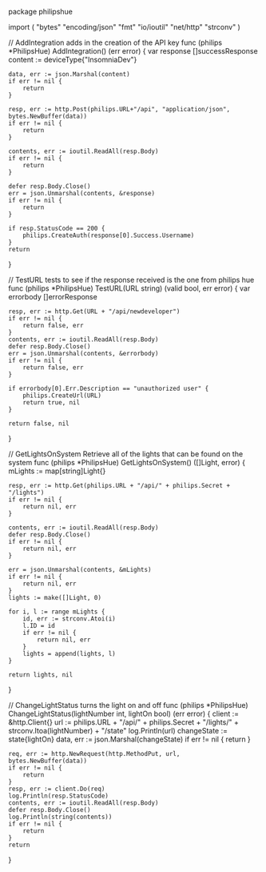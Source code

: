 package philipshue

import (
	"bytes"
	"encoding/json"
	"fmt"
	"io/ioutil"
	"net/http"
	"strconv"
)

// AddIntegration adds in the creation of the API key
func (philips *PhilipsHue) AddIntegration() (err error) {
	var response []successResponse
	content := deviceType{"InsomniaDev"}

	data, err := json.Marshal(content)
	if err != nil {
		return
	}

	resp, err := http.Post(philips.URL+"/api", "application/json", bytes.NewBuffer(data))
	if err != nil {
		return
	}

	contents, err := ioutil.ReadAll(resp.Body)
	if err != nil {
		return
	}

	defer resp.Body.Close()
	err = json.Unmarshal(contents, &response)
	if err != nil {
		return
	}

	if resp.StatusCode == 200 {
		philips.CreateAuth(response[0].Success.Username)
	}
	return
}

// TestURL tests to see if the response received is the one from philips hue
func (philips *PhilipsHue) TestURL(URL string) (valid bool, err error) {
	var errorbody []errorResponse

	resp, err := http.Get(URL + "/api/newdeveloper")
	if err != nil {
		return false, err
	}
	contents, err := ioutil.ReadAll(resp.Body)
	defer resp.Body.Close()
	err = json.Unmarshal(contents, &errorbody)
	if err != nil {
		return false, err
	}

	if errorbody[0].Err.Description == "unauthorized user" {
		philips.CreateUrl(URL)
		return true, nil
	}

	return false, nil
}

// GetLightsOnSystem Retrieve all of the lights that can be found on the system
func (philips *PhilipsHue) GetLightsOnSystem() ([]Light, error) {
	mLights := map[string]Light{}

	resp, err := http.Get(philips.URL + "/api/" + philips.Secret + "/lights")
	if err != nil {
		return nil, err
	}

	contents, err := ioutil.ReadAll(resp.Body)
	defer resp.Body.Close()
	if err != nil {
		return nil, err
	}

	err = json.Unmarshal(contents, &mLights)
	if err != nil {
		return nil, err
	}
	lights := make([]Light, 0)

	for i, l := range mLights {
		id, err := strconv.Atoi(i)
		l.ID = id
		if err != nil {
			return nil, err
		}
		lights = append(lights, l)
	}

	return lights, nil
}

// ChangeLightStatus turns the light on and off
func (philips *PhilipsHue) ChangeLightStatus(lightNumber int, lightOn bool) (err error) {
	client := &http.Client{}
	url := philips.URL + "/api/" + philips.Secret + "/lights/" + strconv.Itoa(lightNumber) + "/state"
	log.Println(url)
	changeState := state{lightOn}
	data, err := json.Marshal(changeState)
	if err != nil {
		return
	}

	req, err := http.NewRequest(http.MethodPut, url, bytes.NewBuffer(data))
	if err != nil {
		return
	}
	resp, err := client.Do(req)
	log.Println(resp.StatusCode)
	contents, err := ioutil.ReadAll(resp.Body)
	defer resp.Body.Close()
	log.Println(string(contents))
	if err != nil {
		return
	}
	return
}
